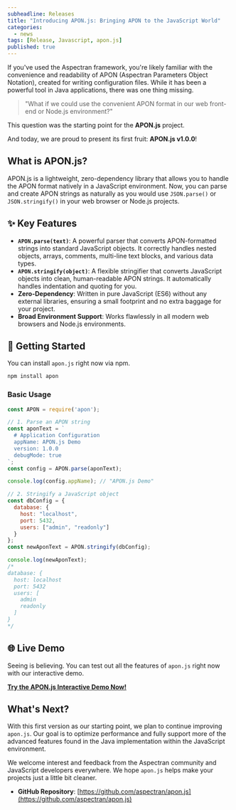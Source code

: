 ```yaml
---
subheadline: Releases
title: "Introducing APON.js: Bringing APON to the JavaScript World"
categories:
  - news
tags: [Release, Javascript, apon.js]
published: true
---
```


If you've used the Aspectran framework, you're likely familiar with the convenience and readability of APON (Aspectran Parameters Object Notation), created for writing configuration files. While it has been a powerful tool in Java applications, there was one thing missing.

> "What if we could use the convenient APON format in our web front-end or Node.js environment?"

This question was the starting point for the **APON.js** project.

And today, we are proud to present its first fruit: **APON.js v1.0.0**!
<!--more-->

## What is APON.js?

APON.js is a lightweight, zero-dependency library that allows you to handle the APON format natively in a JavaScript environment. Now, you can parse and create APON strings as naturally as you would use `JSON.parse()` or `JSON.stringify()` in your web browser or Node.js projects.

## ✨ Key Features

*   **`APON.parse(text)`**: A powerful parser that converts APON-formatted strings into standard JavaScript objects. It correctly handles nested objects, arrays, comments, multi-line text blocks, and various data types.
*   **`APON.stringify(object)`**: A flexible stringifier that converts JavaScript objects into clean, human-readable APON strings. It automatically handles indentation and quoting for you.
*   **Zero-Dependency**: Written in pure JavaScript (ES6) without any external libraries, ensuring a small footprint and no extra baggage for your project.
*   **Broad Environment Support**: Works flawlessly in all modern web browsers and Node.js environments.

## 🚀 Getting Started

You can install `apon.js` right now via npm.

```bash
npm install apon
```

### Basic Usage

```javascript
const APON = require('apon');

// 1. Parse an APON string
const aponText = `
  # Application Configuration
  appName: APON.js Demo
  version: 1.0.0
  debugMode: true
`;
const config = APON.parse(aponText);

console.log(config.appName); // "APON.js Demo"

// 2. Stringify a JavaScript object
const dbConfig = {
  database: {
    host: "localhost",
    port: 5432,
    users: ["admin", "readonly"]
  }
};
const newAponText = APON.stringify(dbConfig);

console.log(newAponText);
/*
database: {
  host: localhost
  port: 5432
  users: [
    admin
    readonly
  ]
}
*/
```

## 🌐 Live Demo

Seeing is believing. You can test out all the features of `apon.js` right now with our interactive demo.

**[Try the APON.js Interactive Demo Now!](https://aspectran.github.io/apon.js/)**

## What's Next?

With this first version as our starting point, we plan to continue improving `apon.js`. Our goal is to optimize performance and fully support more of the advanced features found in the Java implementation within the JavaScript environment.

We welcome interest and feedback from the Aspectran community and JavaScript developers everywhere. We hope `apon.js` helps make your projects just a little bit cleaner.

* **GitHub Repository**: [https://github.com/aspectran/apon.js](https://github.com/aspectran/apon.js)
